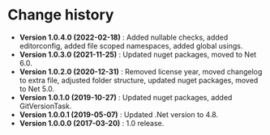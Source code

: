 # Change history

* **Version 1.0.4.0 (2022-02-18)** : Added nullable checks, added editorconfig, added file scoped namespaces, added global usings.
* **Version 1.0.3.0 (2021-11-25)** : Updated nuget packages, moved to Net 6.0.
* **Version 1.0.2.0 (2020-12-31)** : Removed license year, moved changelog to extra file, adjusted folder structure, updated nuget packages, moved to Net 5.0.
* **Version 1.0.1.0 (2019-10-27)** : Updated nuget packages, added GitVersionTask.
* **Version 1.0.0.1 (2019-05-07)** : Updated .Net version to 4.8.
* **Version 1.0.0.0 (2017-03-20)** : 1.0 release.